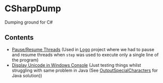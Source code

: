 # CSharpDump
Dumping ground for C#

## Contents

* [Pause/Resume Threads](https://github.com/James-P-D/CSharpDump/tree/master/src/ThreadPauseResumeTest) (Used in [Logo](https://github.com/James-P-D/Logo) project where we had to pause and resume threads when `step` was used to execute only a single line of the program)  
* [Display Unicode in Windows Console](https://github.com/James-P-D/CSharpDump/tree/master/src/SpecialCharacters) (Just testing things whilst struggling with same problem in Java (See [OutputSpecialCharacters](https://github.com/James-P-D/JavaDump/tree/master/src/OutputSpecialCharacters) for Java solution))  
